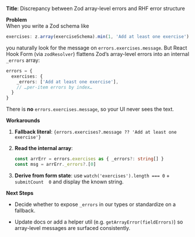 

 **Title**: Discrepancy between Zod array-level errors and RHF error structure
 
 **Problem**  
 When you write a Zod schema like
 
 ```ts
 exercises: z.array(exerciseSchema).min(1, 'Add at least one exercise')
 ```
 
 you naturally look for the message on `errors.exercises.message`. But React Hook Form (via `zodResolver`) flattens Zod’s array-level errors into an internal `_errors` array:
 
 ```ts
 errors = {
   exercises: {
     _errors: ['Add at least one exercise'],
     // …per-item errors by index…
   }
 }
 ```
 
 There is **no** `errors.exercises.message`, so your UI never sees the text.
 
 **Workarounds**
 
 1. **Fallback literal**: `{errors.exercises?.message ?? 'Add at least one exercise'}`
     
 2. **Read the internal array**:
     
     ```ts
     const arrErr = errors.exercises as { _errors?: string[] }
     const msg = arrErr._errors?.[0]
     ```
     
 3. **Derive from form state**: use `watch('exercises').length === 0` + `submitCount  0` and display the known string.
     
 
 **Next Steps**
 
 - Decide whether to expose `_errors` in our types or standardize on a fallback.
     
 - Update docs or add a helper util (e.g. `getArrayError(fieldErrors)`) so array-level messages are surfaced consistently.
